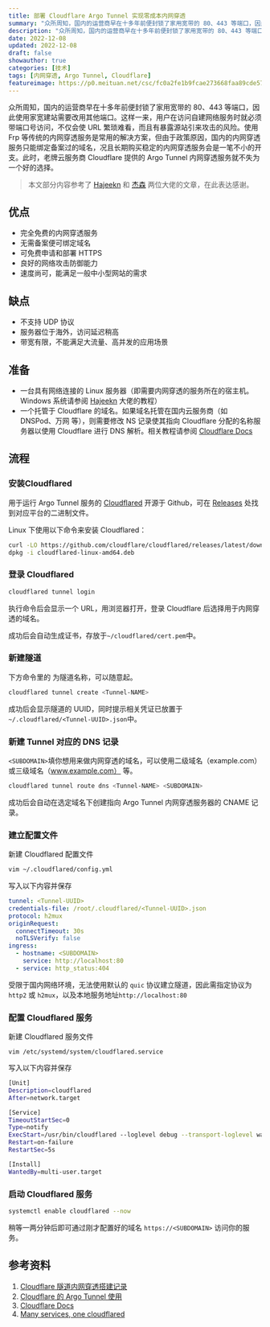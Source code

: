 ```yaml
---
title: 部署 Cloudflare Argo Tunnel 实现零成本内网穿透
summary: "众所周知，国内的运营商早在十多年前便封锁了家用宽带的 80、443 等端口，因此使用家宽建站需要改用其他端口。这样一来，用户在访问自建网络服务时就必须带端口号访问，不仅会使 URL 繁琐难看，而且有暴露源站引来攻击的风险。使用 Frp 等传统的内网穿透服务是常用的解决方案，但由于政策原因，国内的内网穿透服务只能绑定备案过的域名，况且长期购买稳定的内网穿透服务会是一笔不小的开支。此时，老牌云服务商 Cloudflare 提供的 Argo Tunnel 内网穿透服务就不失为一个好的选择。"
description: "众所周知，国内的运营商早在十多年前便封锁了家用宽带的 80、443 等端口，因此使用家宽建站需要改用其他端口。这样一来，用户在访问自建网络服务时就必须带端口号访问，不仅会使 URL 繁琐难看，而且有暴露源站引来攻击的风险。使用 Frp 等传统的内网穿透服务是常用的解决方案，但由于政策原因，国内的内网穿透服务只能绑定备案过的域名，况且长期购买稳定的内网穿透服务会是一笔不小的开支。此时，老牌云服务商 Cloudflare 提供的 Argo Tunnel 内网穿透服务就不失为一个好的选择。"
date: 2022-12-08
updated: 2022-12-08
draft: false
showauthor: true
categories: [技术]
tags: [内网穿透, Argo Tunnel, Cloudflare]
featureimage: https://p0.meituan.net/csc/fc0a2fe1b9fcae273668faa89cde579a15465.png
---
```

众所周知，国内的运营商早在十多年前便封锁了家用宽带的 80、443 等端口，因此使用家宽建站需要改用其他端口。这样一来，用户在访问自建网络服务时就必须带端口号访问，不仅会使 URL 繁琐难看，而且有暴露源站引来攻击的风险。使用 Frp 等传统的内网穿透服务是常用的解决方案，但由于政策原因，国内的内网穿透服务只能绑定备案过的域名，况且长期购买稳定的内网穿透服务会是一笔不小的开支。此时，老牌云服务商 Cloudflare 提供的 Argo Tunnel 内网穿透服务就不失为一个好的选择。

> 本文部分内容参考了 [Hajeekn](https://blog.slqwq.cn/2021/posts/fktz6u/index.html) 和 [杰森](https://johnrosen1.com/2022/04/19/cloudflare/) 两位大佬的文章，在此表达感谢。

## 优点

- 完全免费的内网穿透服务
- 无需备案便可绑定域名
- 可免费申请和部署 HTTPS
- 良好的网络攻击防御能力
- 速度尚可，能满足一般中小型网站的需求

## 缺点

- 不支持 UDP 协议
- 服务器位于海外，访问延迟稍高
- 带宽有限，不能满足大流量、高并发的应用场景

## 准备

- 一台具有网络连接的 Linux 服务器（即需要内网穿透的服务所在的宿主机。Windows 系统请参阅 [Hajeekn](https://blog.slqwq.cn/2021/posts/fktz6u/index.html) 大佬的教程）
- 一个托管于 Cloudflare 的域名。如果域名托管在国内云服务商（如 DNSPod、万网 等），则需要修改 NS 记录使其指向 Cloudflare 分配的名称服务器以使用 Cloudflare 进行 DNS 解析。相关教程请参阅 [Cloudflare Docs](https://developers.cloudflare.com/fundamentals/get-started/setup/)

## 流程

### 安装Cloudflared

用于运行 Argo Tunnel 服务的 [Cloudflared](https://github.com/cloudflare/cloudflared/) 开源于 Github，可在 [Releases](https://github.com/cloudflare/cloudflared/releases) 处找到对应平台的二进制文件。

Linux 下使用以下命令来安装 Cloudflared：

```bash
curl -LO https://github.com/cloudflare/cloudflared/releases/latest/download/cloudflared-linux-amd64.deb
dpkg -i cloudflared-linux-amd64.deb
```

### 登录 Cloudflared

```bash
cloudflared tunnel login
```

执行命令后会显示一个 URL，用浏览器打开，登录 Cloudflare 后选择用于内网穿透的域名。

成功后会自动生成证书，存放于`~/cloudflared/cert.pem`中。

### 新建隧道

下方命令里的 <Tunnel-NAME> 为隧道名称，可以随意起。

```bash
cloudflared tunnel create <Tunnel-NAME>
```

成功后会显示隧道的 UUID，同时提示相关凭证已放置于`~/.cloudflared/<Tunnel-UUID>.json`中。

### 新建 Tunnel 对应的 DNS 记录

`<SUBDOMAIN>`填你想用来做内网穿透的域名，可以使用二级域名（example.com）或三级域名（www.example.com） 等。

```bash
cloudflared tunnel route dns <Tunnel-NAME> <SUBDOMAIN>
```

成功后会自动在选定域名下创建指向 Argo Tunnel 内网穿透服务器的 CNAME 记录。

### 建立配置文件

新建 Cloudflared 配置文件

```bash
vim ~/.cloudflared/config.yml
```

写入以下内容并保存

```yaml
tunnel: <Tunnel-UUID>
credentials-file: /root/.cloudflared/<Tunnel-UUID>.json
protocol: h2mux
originRequest:
  connectTimeout: 30s
  noTLSVerify: false
ingress:
  - hostname: <SUBDOMAIN>
    service: http://localhost:80
  - service: http_status:404
```

受限于国内网络环境，无法使用默认的 `quic` 协议建立隧道，因此需指定协议为 `http2` 或 `h2mux`，以及本地服务地址`http://localhost:80`

### 配置 Cloudflared 服务

新建 Cloudflared 服务文件

`vim /etc/systemd/system/cloudflared.service`

写入以下内容并保存

```bash
[Unit]
Description=cloudflared
After=network.target

[Service]
TimeoutStartSec=0
Type=notify
ExecStart=/usr/bin/cloudflared --loglevel debug --transport-loglevel warn --config /root/.cloudflared/config.yml tunnel run <Tunnel-NAME>
Restart=on-failure
RestartSec=5s

[Install]
WantedBy=multi-user.target
```

### 启动 Cloudflared 服务

```bash
systemctl enable cloudflared --now
```

稍等一两分钟后即可通过刚才配置好的域名 `https://<SUBDOMAIN>` 访问你的服务。

## 参考资料

1. [Cloudflare 隧道内网穿透搭建记录](https://johnrosen1.com/2022/04/19/cloudflare/)
2. [Cloudflare 的 Argo Tunnel 使用](https://blog.slqwq.cn/2021/posts/fktz6u/index.html)
3. [Cloudflare Docs](https://developers.cloudflare.com/cloudflare-one/connections/connect-apps/)
4. [Many services, one cloudflared](https://blog.cloudflare.com/many-services-one-cloudflared/)
